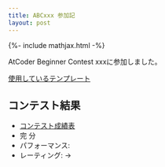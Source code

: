 ```yaml
---
title: ABCxxx 参加記
layout: post
---
```


{%- include mathjax.html -%}

AtCoder Beginner Contest xxxに参加しました。

[使用しているテンプレート](/template.md)

## []()

## []()

## []()

## []()

## []()

## []()

## コンテスト結果
- [コンテスト成績表]()
- 完 分
- パフォーマンス: 
- レーティング: ->